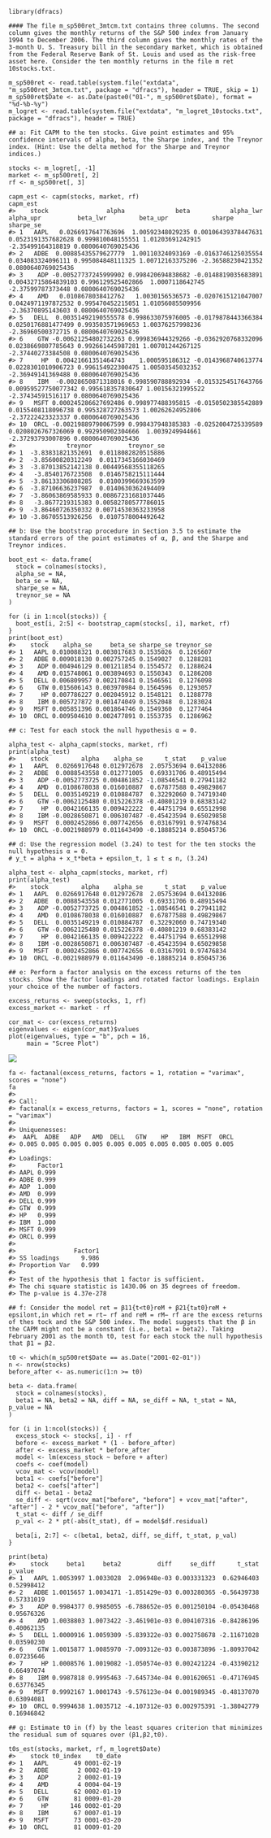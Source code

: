     library(dfracs)

    #### The file m_sp500ret_3mtcm.txt contains three columns. The second column gives the monthly returns of the S&P 500 index from January 1994 to December 2006. The third column gives the monthly rates of the 3-month U. S. Treasury bill in the secondary market, which is obtained from the Federal Reserve Bank of St. Louis and used as the risk-free asset here. Consider the ten monthly returns in the file m ret 10stocks.txt.

    m_sp500ret <- read.table(system.file("extdata", "m_sp500ret_3mtcm.txt", package = "dfracs"), header = TRUE, skip = 1)
    m_sp500ret$Date <- as.Date(paste0("01-", m_sp500ret$Date), format = "%d-%b-%y")
    m_logret <- read.table(system.file("extdata", "m_logret_10stocks.txt", package = "dfracs"), header = TRUE)

    ## a: Fit CAPM to the ten stocks. Give point estimates and 95% confidence intervals of alpha, beta, the Sharpe index, and the Treynor index. (Hint: Use the delta method for the Sharpe and Treynor indices.)

    stocks <- m_logret[, -1]
    market <- m_sp500ret[, 2]  
    rf <- m_sp500ret[, 3]      

    capm_est <- capm(stocks, market, rf)
    capm_est
    #>    stock                alpha              beta           alpha_lwr           alpha_upr          beta_lwr         beta_upr            sharpe          sharpe_se
    #> 1   AAPL   0.0266917647763696  1.00592348029235 0.00106439378447631  0.0523191357682628 0.999810048155551 1.01203691242915 -2.35499164318819 0.0800640769025436
    #> 2   ADBE  0.00885435579627779  1.00110324093169 -0.0163746125035554   0.034083324096111 0.995084848111325 1.00712163375206 -2.36588230421352 0.0800640769025436
    #> 3    ADP -0.00527737245999902 0.998420694838682 -0.0148819035683891 0.00432715864839103 0.996129525402866  1.0007118642745 -2.37599787373448 0.0800640769025436
    #> 4    AMD   0.0108678038412762   1.0030156536573 -0.0207615121047007  0.0424971197872532 0.995470452215051 1.01056085509956 -2.36370895143603 0.0800640769025436
    #> 5   DELL  0.00351492190555578 0.998633075976005 -0.0179878443366384  0.0250176881477499 0.993503571969653 1.00376257998236 -2.36960500372715 0.0800640769025436
    #> 6    GTW -0.00621254802732263 0.999836944329266 -0.0362920768332096  0.0238669807785643 0.992661445987281 1.00701244267125 -2.37440273384508 0.0800640769025436
    #> 7     HP  0.00421661351464743    1.000595186312 -0.0143968740613774  0.0228301010906723 0.996154922300475 1.00503545032352 -2.36949141369488 0.0800640769025436
    #> 8    IBM  -0.0028650871318016 0.998590788892934 -0.0153254517643766 0.00959527750077342 0.995618357830647 1.00156321995522 -2.37434591516117 0.0800640769025436
    #> 9   MSFT 0.000245286627692486 0.998977488395815 -0.0150502385542889  0.0155408118096738 0.995328727263573 1.00262624952806 -2.37222423323337 0.0800640769025436
    #> 10  ORCL -0.00219889790067599 0.998437948385383 -0.0252004725339589  0.0208026767326069 0.992950902304666  1.0039249944661 -2.37293793007896 0.0800640769025436
    #>              treynor          treynor_se
    #> 1  -3.83831821352691  0.0118082820515886
    #> 2  -3.85600820312249  0.0117345166030469
    #> 3  -3.87013852142138 0.00449568355118265
    #> 4   -3.8540176723508  0.0146758215111444
    #> 5  -3.86133306808285  0.0100399669363599
    #> 6  -3.87106636237987  0.0140630362494409
    #> 7  -3.86063869585933 0.00867231681037446
    #> 8   -3.8677219315383 0.00582780577786015
    #> 9  -3.86460726350332 0.00714530363233958
    #> 10 -3.86705513926256  0.0107578004492642

    ## b: Use the bootstrap procedure in Section 3.5 to estimate the standard errors of the point estimates of α, β, and the Sharpe and Treynor indices.

    boot_est <- data.frame(
      stock = colnames(stocks),
      alpha_se = NA,
      beta_se = NA,
      sharpe_se = NA,
      treynor_se = NA
    )

    for (i in 1:ncol(stocks)) {
      boot_est[i, 2:5] <- bootstrap_capm(stocks[, i], market, rf)
    }
    print(boot_est)
    #>    stock    alpha_se     beta_se sharpe_se treynor_se
    #> 1   AAPL 0.010088321 0.003017683 0.1535026  0.1265607
    #> 2   ADBE 0.009018130 0.002757245 0.1549027  0.1288281
    #> 3    ADP 0.004946129 0.001211854 0.1554572  0.1288624
    #> 4    AMD 0.015748061 0.003894693 0.1550343  0.1286208
    #> 5   DELL 0.006809957 0.002170841 0.1546561  0.1276098
    #> 6    GTW 0.015606143 0.003970984 0.1564596  0.1293057
    #> 7     HP 0.007786227 0.002045912 0.1548121  0.1288778
    #> 8    IBM 0.005727872 0.001474049 0.1552048  0.1283024
    #> 9   MSFT 0.005851396 0.001864746 0.1549360  0.1277464
    #> 10  ORCL 0.009504610 0.002477891 0.1553735  0.1286962

    ## c: Test for each stock the null hypothesis α = 0.

    alpha_test <- alpha_capm(stocks, market, rf)
    print(alpha_test)
    #>    stock         alpha    alpha_se      t_stat    p_value
    #> 1   AAPL  0.0266917648 0.012972678  2.05753694 0.04132086
    #> 2   ADBE  0.0088543558 0.012771005  0.69331706 0.48915494
    #> 3    ADP -0.0052773725 0.004861852 -1.08546541 0.27941182
    #> 4    AMD  0.0108678038 0.016010887  0.67877588 0.49829867
    #> 5   DELL  0.0035149219 0.010884787  0.32292060 0.74719340
    #> 6    GTW -0.0062125480 0.015226378 -0.40801219 0.68383142
    #> 7     HP  0.0042166135 0.009422222  0.44751794 0.65512998
    #> 8    IBM -0.0028650871 0.006307487 -0.45423594 0.65029858
    #> 9   MSFT  0.0002452866 0.007742656  0.03167991 0.97476834
    #> 10  ORCL -0.0021988979 0.011643490 -0.18885214 0.85045736

    ## d: Use the regression model (3.24) to test for the ten stocks the null hypothesis α = 0.
    # y_t = alpha + x_t*beta + epsilon_t, 1 ≤ t ≤ n, (3.24)

    alpha_test <- alpha_capm(stocks, market, rf)
    print(alpha_test)
    #>    stock         alpha    alpha_se      t_stat    p_value
    #> 1   AAPL  0.0266917648 0.012972678  2.05753694 0.04132086
    #> 2   ADBE  0.0088543558 0.012771005  0.69331706 0.48915494
    #> 3    ADP -0.0052773725 0.004861852 -1.08546541 0.27941182
    #> 4    AMD  0.0108678038 0.016010887  0.67877588 0.49829867
    #> 5   DELL  0.0035149219 0.010884787  0.32292060 0.74719340
    #> 6    GTW -0.0062125480 0.015226378 -0.40801219 0.68383142
    #> 7     HP  0.0042166135 0.009422222  0.44751794 0.65512998
    #> 8    IBM -0.0028650871 0.006307487 -0.45423594 0.65029858
    #> 9   MSFT  0.0002452866 0.007742656  0.03167991 0.97476834
    #> 10  ORCL -0.0021988979 0.011643490 -0.18885214 0.85045736

    ## e: Perform a factor analysis on the excess returns of the ten stocks. Show the factor loadings and rotated factor loadings. Explain your choice of the number of factors.

    excess_returns <- sweep(stocks, 1, rf)
    excess_market <- market - rf

    cor_mat <- cor(excess_returns)
    eigenvalues <- eigen(cor_mat)$values
    plot(eigenvalues, type = "b", pch = 16, 
         main = "Scree Plot")

![](/Users/abbywhitcomb/Desktop/dfracs/vignettes/rendered/exercise-3-6_files/figure-markdown_strict/unnamed-chunk-2-1.png)


    fa <- factanal(excess_returns, factors = 1, rotation = "varimax", scores = "none")
    fa
    #> 
    #> Call:
    #> factanal(x = excess_returns, factors = 1, scores = "none", rotation = "varimax")
    #> 
    #> Uniquenesses:
    #>  AAPL  ADBE   ADP   AMD  DELL   GTW    HP   IBM  MSFT  ORCL 
    #> 0.005 0.005 0.005 0.005 0.005 0.005 0.005 0.005 0.005 0.005 
    #> 
    #> Loadings:
    #>      Factor1
    #> AAPL 0.999  
    #> ADBE 0.999  
    #> ADP  1.000  
    #> AMD  0.999  
    #> DELL 0.999  
    #> GTW  0.999  
    #> HP   0.999  
    #> IBM  1.000  
    #> MSFT 0.999  
    #> ORCL 0.999  
    #> 
    #>                Factor1
    #> SS loadings      9.986
    #> Proportion Var   0.999
    #> 
    #> Test of the hypothesis that 1 factor is sufficient.
    #> The chi square statistic is 1430.06 on 35 degrees of freedom.
    #> The p-value is 4.37e-278

    ## f: Consider the model ret = β11{t<t0}reM + β21{t≥t0}reM + epsilont,in which ret = rt− rf and reM = rM− rf are the excess returns of thes tock and the S&P 500 index. The model suggests that the β in the CAPM might not be a constant (i.e., beta1 = beta2). Taking February 2001 as the month t0, test for each stock the null hypothesis that β1 = β2.

    t0 <- which(m_sp500ret$Date == as.Date("2001-02-01"))
    n <- nrow(stocks)
    before_after <- as.numeric(1:n >= t0)  

    beta <- data.frame(
      stock = colnames(stocks),
      beta1 = NA, beta2 = NA, diff = NA, se_diff = NA, t_stat = NA, p_value = NA
    )

    for (i in 1:ncol(stocks)) {
      excess_stock <- stocks[, i] - rf
      before <- excess_market * (1 - before_after)
      after <- excess_market * before_after
      model <- lm(excess_stock ~ before + after)
      coefs <- coef(model)
      vcov_mat <- vcov(model)
      beta1 <- coefs["before"]
      beta2 <- coefs["after"]
      diff <- beta1 - beta2
      se_diff <- sqrt(vcov_mat["before", "before"] + vcov_mat["after", "after"] - 2 * vcov_mat["before", "after"])
      t_stat <- diff / se_diff
      p_val <- 2 * pt(-abs(t_stat), df = model$df.residual)
      
      beta[i, 2:7] <- c(beta1, beta2, diff, se_diff, t_stat, p_val)
    }

    print(beta)
    #>    stock     beta1     beta2          diff     se_diff      t_stat    p_value
    #> 1   AAPL 1.0053997 1.0033028  2.096948e-03 0.003331323  0.62946403 0.52998412
    #> 2   ADBE 1.0015657 1.0034171 -1.851429e-03 0.003280365 -0.56439738 0.57331019
    #> 3    ADP 0.9984377 0.9985055 -6.788652e-05 0.001250104 -0.05430468 0.95676326
    #> 4    AMD 1.0038803 1.0073422 -3.461901e-03 0.004107316 -0.84286196 0.40062135
    #> 5   DELL 1.0000916 1.0059309 -5.839322e-03 0.002758678 -2.11671028 0.03590230
    #> 6    GTW 1.0015877 1.0085970 -7.009312e-03 0.003873896 -1.80937042 0.07235646
    #> 7     HP 1.0008576 1.0019082 -1.050574e-03 0.002421224 -0.43390212 0.66497074
    #> 8    IBM 0.9987818 0.9995463 -7.645734e-04 0.001620651 -0.47176945 0.63776345
    #> 9   MSFT 0.9992167 1.0001743 -9.576123e-04 0.001989345 -0.48137070 0.63094081
    #> 10  ORCL 0.9994638 1.0035712 -4.107312e-03 0.002975391 -1.38042779 0.16946842

    ## g: Estimate t0 in (f) by the least squares criterion that minimizes the residual sum of squares over (β1,β2,t0).

    t0s_est(stocks, market, rf, m_logret$Date)
    #>    stock t0_index    t0_date
    #> 1   AAPL       49 0001-02-19
    #> 2   ADBE        2 0002-01-19
    #> 3    ADP        2 0002-01-19
    #> 4    AMD        4 0004-04-19
    #> 5   DELL       62 0002-01-19
    #> 6    GTW       81 0009-01-20
    #> 7     HP      146 0002-01-20
    #> 8    IBM       67 0007-01-19
    #> 9   MSFT       73 0001-03-20
    #> 10  ORCL       81 0009-01-20
